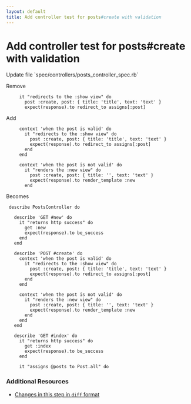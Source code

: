 ```yaml
---
layout: default
title: Add controller test for posts#create with validation
---
```


<h1 id="main">Add controller test for posts#create with validation</h1>
Update file `spec/controllers/posts_controller_spec.rb`

Remove
<pre><code>     it &quot;redirects to the :show view&quot; do
       post :create, post: { title: &#39;title&#39;, text: &#39;text&#39; }
       expect(response).to redirect_to assigns[:post]</code></pre>


Add
<pre><code>     context &#39;when the post is valid&#39; do
       it &quot;redirects to the :show view&quot; do
         post :create, post: { title: &#39;title&#39;, text: &#39;text&#39; }
         expect(response).to redirect_to assigns[:post]
       end
     end
&nbsp;
     context &#39;when the post is not valid&#39; do
       it &quot;renders the :new view&quot; do
         post :create, post: { title: &#39;&#39;, text: &#39;text&#39; }
         expect(response).to render_template :new
       end</code></pre>


Becomes
<pre><code> describe PostsController do
&nbsp;
   describe &#39;GET #new&#39; do
     it &quot;returns http success&quot; do
       get :new
       expect(response).to be_success
     end
   end
&nbsp;
   describe &#39;POST #create&#39; do
     context &#39;when the post is valid&#39; do
       it &quot;redirects to the :show view&quot; do
         post :create, post: { title: &#39;title&#39;, text: &#39;text&#39; }
         expect(response).to redirect_to assigns[:post]
       end
     end
&nbsp;
     context &#39;when the post is not valid&#39; do
       it &quot;renders the :new view&quot; do
         post :create, post: { title: &#39;&#39;, text: &#39;text&#39; }
         expect(response).to render_template :new
       end
     end
   end
&nbsp;
   describe &#39;GET #index&#39; do
     it &quot;returns http success&quot; do
       get :index
       expect(response).to be_success
     end
&nbsp;
     it &quot;assigns @posts to Post.all&quot; do
</code></pre>



### Additional Resources

* [Changes in this step in `diff` format](https://github.com/software-academy/rails_getting_started_bdd/commit/c61096b910a9d55b1a2b2ef8f2a7a656fa7b1f36)

